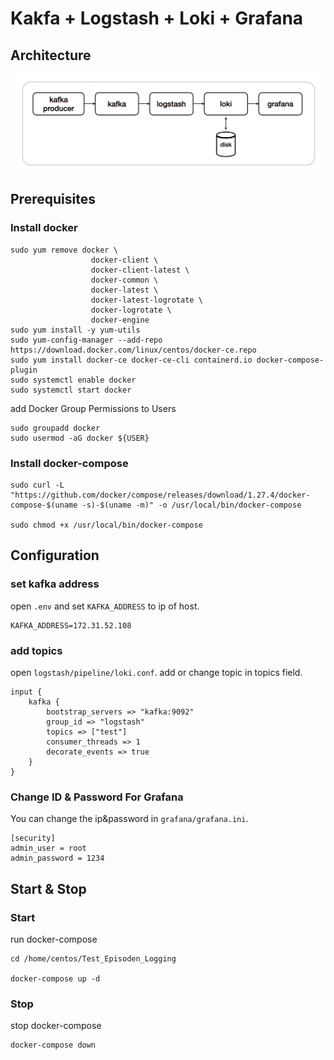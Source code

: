 # Kakfa + Logstash + Loki + Grafana

## Architecture

![architecture](./images/architecture.png)

## Prerequisites

### Install docker

```
sudo yum remove docker \
                  docker-client \
                  docker-client-latest \
                  docker-common \
                  docker-latest \
                  docker-latest-logrotate \
                  docker-logrotate \
                  docker-engine
sudo yum install -y yum-utils
sudo yum-config-manager --add-repo https://download.docker.com/linux/centos/docker-ce.repo
sudo yum install docker-ce docker-ce-cli containerd.io docker-compose-plugin
sudo systemctl enable docker
sudo systemctl start docker
```

add Docker Group Permissions to Users

```
sudo groupadd docker
sudo usermod -aG docker ${USER}
```

### Install docker-compose

```
sudo curl -L "https://github.com/docker/compose/releases/download/1.27.4/docker-compose-$(uname -s)-$(uname -m)" -o /usr/local/bin/docker-compose

sudo chmod +x /usr/local/bin/docker-compose
```

## Configuration

### set kafka address

open `.env` and set `KAFKA_ADDRESS` to ip of host.

```
KAFKA_ADDRESS=172.31.52.108
```

### add topics

open `logstash/pipeline/loki.conf`. add or change topic in topics field.

```
input {
    kafka {
        bootstrap_servers => "kafka:9092"
        group_id => "logstash"
        topics => ["test"]
        consumer_threads => 1
        decorate_events => true
    }
}
```

### Change ID & Password For Grafana

You can change the ip&password in `grafana/grafana.ini`.

```
[security]
admin_user = root
admin_password = 1234
```

## Start & Stop

### Start

run docker-compose

```
cd /home/centos/Test_Episoden_Logging

docker-compose up -d
```

### Stop

stop docker-compose

```
docker-compose down
```
